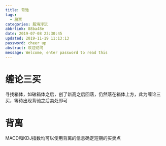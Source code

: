 ```yaml
---
title: 背驰
tags:
  - 股票
categories: 股海浮沉
abbrlink: 88ba48e
date: 2019-07-08 23:30:45
updated: 2019-11-19 11:13:13
password: cheer_up
abstract: 欢迎访问
message: Welcome, enter password to read this
---
```


# 缠论三买
寻找箱体，如破箱体之后，创了新高之后回落，仍然落在箱体上方，此为缠论三买，等待出现背驰之后卖处即可

# 背离
MACD和KDJ指数均可以使用背离的信息确定短期的买卖点
